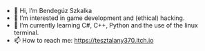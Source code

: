 - 👋 Hi, I’m Bendegúz Szkalka
- 👀 I’m interested in game development and (ethical) hacking.
- 🌱 I’m currently learning C#, C++, Python and the use of the linux terminal.
- 📫 How to reach me: https://tesztalany370.itch.io

<!---
TESZTALANY/TESZTALANY is a ✨ special ✨ repository because its `README.md` (this file) appears on your GitHub profile.
You can click the Preview link to take a look at your changes.
- 💞️ I’m looking to collaborate on 
--->
